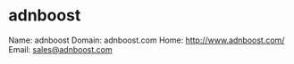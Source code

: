
# adnboost

Name: adnboost
Domain: adnboost.com
Home: http://www.adnboost.com/
Email: sales@adnboost.com
